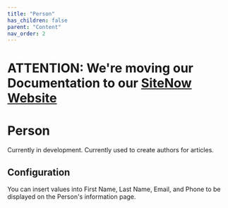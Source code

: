 ```yaml
---
title: "Person"
has_children: false
parent: "Content"
nav_order: 2
---
```

# ATTENTION: We're moving our Documentation to our [SiteNow Website](https://sitenow.uiowa.edu/documentation/content-documentation/person-content-type)

# Person

Currently in development. Currently used to create authors for articles.

<!-- Use *person* to create individual profiles of people. This is not used to give users access to your site. -->

## Configuration

You can insert values into First Name, Last Name, Email, and Phone to be displayed on the Person's information page.